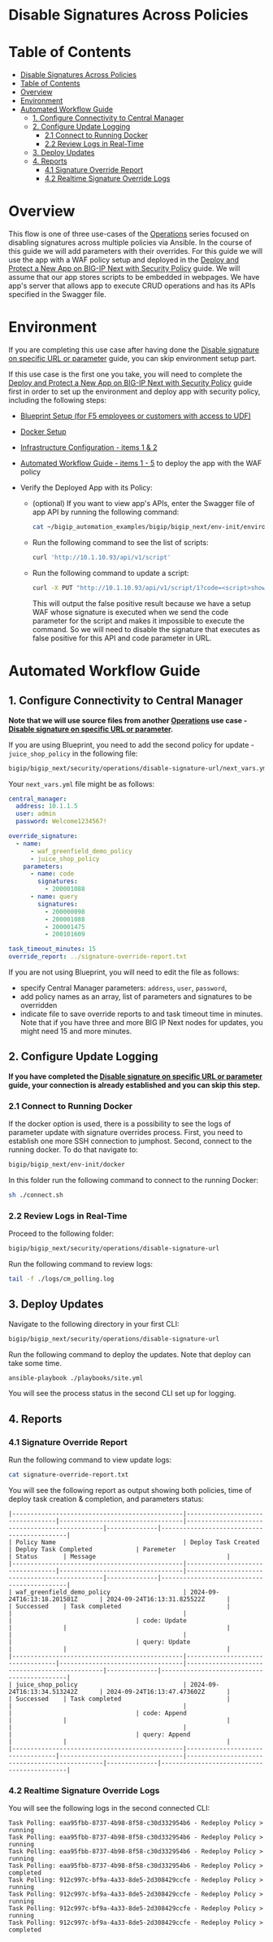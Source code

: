 # Disable Signatures Across Policies

# Table of Contents

- [Disable Signatures Across Policies](#disable-signatures-across-policies)
- [Table of Contents](#table-of-contents)
- [Overview](#overview)
- [Environment](#environment)
- [Automated Workflow Guide](#automated-workflow-guide)
  - [1. Configure Connectivity to Central Manager](#1-configure-connectivity-to-central-manager)
  - [2. Configure Update Logging](#2-configure-update-logging)
    - [2.1 Connect to Running Docker](#21-connect-to-running-docker)
    - [2.2 Review Logs in Real-Time](#22-review-logs-in-real-time)
  - [3. Deploy Updates](#3-deploy-updates)
  - [4. Reports](#4-reports)
    - [4.1 Signature Override Report](#41-signature-override-report)
    - [4.2 Realtime Signature Override Logs](#42-realtime-signature-override-logs)

# Overview

This flow is one of three use-cases of the [Operations](https://github.com/f5devcentral/bigip_automation_examples/tree/main/bigip/bigip_next/security/operations/Readme.md) series focused on disabling signatures across multiple policies via Ansible. In the course of this guide we will add parameters with their overrides. For this guide we will use the app with a WAF policy setup and deployed in the [Deploy and Protect a New App on BIG-IP Next with Security Policy](https://github.com/f5devcentral/bigip_automation_examples/blob/main/bigip/bigip_next/security/deploy-with-new-next-waf/Readme.md#environment--pre-requisites) guide. We will assume that our app stores scripts to be embedded in webpages. We have app's server that allows app to execute CRUD operations and has its APIs specified in the Swagger file.

# Environment

If you are completing this use case after having done the [Disable signature on specific URL or parameter](https://github.com/f5devcentral/bigip_automation_examples/tree/main/bigip/bigip_next/security/operations/disable-signature-url/Readme.md) guide, you can skip environment setup part.

If this use case is the first one you take, you will need to complete the [Deploy and Protect a New App on BIG-IP Next with Security Policy](https://github.com/f5devcentral/bigip_automation_examples/blob/main/bigip/bigip_next/security/deploy-with-new-next-waf/Readme.md#environment--pre-requisites) guide first in order to set up the environment and deploy app with security policy, including the following steps:

- [Blueprint Setup (for F5 employees or customers with access to UDF)](https://github.com/f5devcentral/bigip_automation_examples/blob/main/bigip/bigip_next/security/deploy-with-new-next-waf/Readme.md#blueprint-setup-for-f5-employees-or-customers-with-access-to-udf)
- [Docker Setup](https://github.com/f5devcentral/bigip_automation_examples/blob/main/bigip/bigip_next/security/deploy-with-new-next-waf/Readme.md#docker-setup)
- [Infrastructure Configuration - items 1 & 2](https://github.com/f5devcentral/bigip_automation_examples/blob/main/bigip/bigip_next/security/deploy-with-new-next-waf/Readme.md#infrastructure-configuration)
- [Automated Workflow Guide - items 1 - 5](https://github.com/f5devcentral/bigip_automation_examples/blob/main/bigip/bigip_next/security/deploy-with-new-next-waf/Readme.md#automated-workflow-guide) to deploy the app with the WAF policy
- Verify the Deployed App with its Policy:

  - (optional) If you want to view app's APIs, enter the Swagger file of app API by running the following command:

    ```bash
    cat ~/bigip_automation_examples/bigip/bigip_next/env-init/environment/templates/code-crud-swagger.yaml
    ```

  - Run the following command to see the list of scripts:

    ```bash
    curl 'http://10.1.10.93/api/v1/script'
    ```

  - Run the following command to update a script:

    ```bash
    curl -X PUT "http://10.1.10.93/api/v1/script/1?code=<script>showPopup()</script>"
    ```

    This will output the false positive result because we have a setup WAF whose signature is executed when we send the code parameter for the script and makes it impossible to execute the command. So we will need to disable the signature that executes as false positive for this API and code parameter in URL.

# Automated Workflow Guide

## 1. Configure Connectivity to Central Manager

**Note that we will use source files from another [Operations](https://github.com/f5devcentral/bigip_automation_examples/tree/main/bigip/bigip_next/security/operations/Readme.md) use case - [Disable signature on specific URL or parameter](https://github.com/f5devcentral/bigip_automation_examples/tree/main/bigip/bigip_next/security/operations/disable-signature-url/Readme.md).**

If you are using Blueprint, you need to add the second policy for update - `juice_shop_policy` in the following file:

```bash
bigip/bigip_next/security/operations/disable-signature-url/next_vars.yml
```

Your `next_vars.yml` file might be as follows:

```yml
central_manager:
  address: 10.1.1.5
  user: admin
  password: Welcome1234567!

override_signature:
  - name:
      - waf_greenfield_demo_policy
      - juice_shop_policy
    parameters:
      - name: code
        signatures:
          - 200001088
      - name: query
        signatures:
          - 200000098
          - 200001088
          - 200001475
          - 200101609

task_timeout_minutes: 15
override_report: ../signature-override-report.txt
```

If you are not using Blueprint, you will need to edit the file as follows:

- specify Central Manager parameters: `address`, `user`, `password`,
- add policy names as an array, list of parameters and signatures to be overridden
- indicate file to save override reports to and task timeout time in minutes. Note that if you have three and more BIG IP Next nodes for updates, you might need 15 and more minutes.

## 2. Configure Update Logging

**If you have completed the [Disable signature on specific URL or parameter](https://github.com/f5devcentral/bigip_automation_examples/tree/main/bigip/bigip_next/security/operations/disable-signature-url/Readme.md) guide, your connection is already established and you can skip this step.**

### 2.1 Connect to Running Docker

If the docker option is used, there is a possibility to see the logs of parameter update with signature overrides process. First, you need to establish one more SSH connection to jumphost. Second, connect to the running docker. To do that navigate to:

```bash
bigip/bigip_next/env-init/docker
```

In this folder run the following command to connect to the running Docker:

```bash
sh ./connect.sh
```

### 2.2 Review Logs in Real-Time

Proceed to the following folder:

```bash
bigip/bigip_next/security/operations/disable-signature-url
```

Run the following command to review logs:

```bash
tail -f ./logs/cm_polling.log
```

## 3. Deploy Updates

Navigate to the following directory in your first CLI:

```bash
bigip/bigip_next/security/operations/disable-signature-url
```

Run the following command to deploy the updates. Note that deploy can take some time.

```bash
ansible-playbook ./playbooks/site.yml
```

You will see the process status in the second CLI set up for logging.

## 4. Reports

### 4.1 Signature Override Report

Run the following command to view update logs:

```bash
cat signature-override-report.txt
```

You will see the following report as output showing both policies, time of deploy task creation & completion, and parameters status:

```
|-----------------------------------------------|----------------------------------|----------------------------------|-----------------------------------------------|--------------|--------------------------------------------|
| Policy Name                                   | Deploy Task Created              | Deploy Task Completed            | Paremeter                                     | Status       | Message                                    |
|-----------------------------------------------|----------------------------------|----------------------------------|-----------------------------------------------|--------------|--------------------------------------------|
| waf_greenfield_demo_policy                    | 2024-09-24T16:13:18.201501Z      | 2024-09-24T16:13:31.825522Z      |                                               | Successed    | Task completed                             |
|                                               |                                  |                                  | code: Update                                  |              |                                            |
|                                               |                                  |                                  | query: Update                                 |              |                                            |
|-----------------------------------------------|----------------------------------|----------------------------------|-----------------------------------------------|--------------|--------------------------------------------|
| juice_shop_policy                             | 2024-09-24T16:13:34.513242Z      | 2024-09-24T16:13:47.473602Z      |                                               | Successed    | Task completed                             |
|                                               |                                  |                                  | code: Append                                  |              |                                            |
|                                               |                                  |                                  | query: Append                                 |              |                                            |
|-----------------------------------------------|----------------------------------|----------------------------------|-----------------------------------------------|--------------|--------------------------------------------|
```

### 4.2 Realtime Signature Override Logs

You will see the following logs in the second connected CLI:

```
Task Polling: eaa95fbb-8737-4b98-8f58-c30d332954b6 - Redeploy Policy > running
Task Polling: eaa95fbb-8737-4b98-8f58-c30d332954b6 - Redeploy Policy > running
Task Polling: eaa95fbb-8737-4b98-8f58-c30d332954b6 - Redeploy Policy > running
Task Polling: eaa95fbb-8737-4b98-8f58-c30d332954b6 - Redeploy Policy > completed
Task Polling: 912c997c-bf9a-4a33-8de5-2d308429ccfe - Redeploy Policy > running
Task Polling: 912c997c-bf9a-4a33-8de5-2d308429ccfe - Redeploy Policy > running
Task Polling: 912c997c-bf9a-4a33-8de5-2d308429ccfe - Redeploy Policy > running
Task Polling: 912c997c-bf9a-4a33-8de5-2d308429ccfe - Redeploy Policy > completed
```
